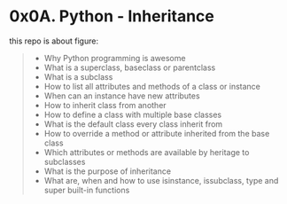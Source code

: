 # 0x0A. Python - Inheritance

this repo is about figure:

>- Why Python programming is awesome
>- What is a superclass, baseclass or parentclass
>- What is a subclass
>- How to list all attributes and methods of a class or instance
>- When can an instance have new attributes
>- How to inherit class from another
>- How to define a class with multiple base classes
>- What is the default class every class inherit from
>- How to override a method or attribute inherited from the base class
>- Which attributes or methods are available by heritage to subclasses
>- What is the purpose of inheritance
>- What are, when and how to use isinstance, issubclass, type and super built-in functions
